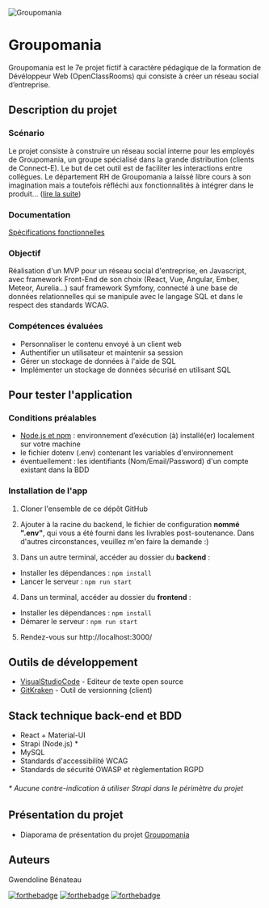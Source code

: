 ![Groupomania](https://github.com/GwendolineBENATEAU/GwendolineBenateau_7_3107021_Groupomania/blob/master/docs/Groupomania_Pr%C3%A9sentation_P7.jpg)


# Groupomania 
Groupomania est le 7e projet fictif à caractère pédagique de la formation de Dévéloppeur Web (OpenClassRooms) qui consiste à créer un réseau social d’entreprise.

## Description du projet
### Scénario
Le projet consiste à construire un réseau social interne pour les employés de Groupomania, un groupe spécialisé dans la grande distribution (clients de Connect-E). Le but de cet outil est de faciliter les interactions entre collègues. Le département RH de Groupomania a laissé libre cours à son imagination mais a toutefois réfléchi aux fonctionnalités à intégrer dans le produit... ([lire la suite](https://github.com/GwendolineBENATEAU/GwendolineBenateau_7_3107021_Groupomania/blob/master/docs/Groupomania_Perimetre_DWJ_OC.pdf))

### Documentation 
[Spécifications fonctionnelles](https://github.com/GwendolineBENATEAU/GwendolineBenateau_7_3107021_Groupomania/blob/master/docs/Groupomania_Specs_DWJ_OC.pdf)


### Objectif
Réalisation d'un MVP pour un réseau social d'entreprise, en Javascript, avec framework Front-End de son choix (React, Vue, Angular, Ember, Meteor, Aurelia...) sauf framework Symfony, connecté à une base de données relationnelles qui se manipule avec le langage SQL et dans le respect des standards WCAG.


### Compétences évaluées
- Personnaliser le contenu envoyé à un client web
- Authentifier un utilisateur et maintenir sa session
- Gérer un stockage de données à l'aide de SQL
- Implémenter un stockage de données sécurisé en utilisant SQL


## Pour tester l'application
### Conditions préalables
- [Node.js et npm](https://nodejs.org/fr/) : environnement d’exécution (à) installé(er) localement sur votre machine
- le fichier dotenv (.env) contenant les variables d'environnement
- éventuellement : les identifiants (Nom/Email/Password) d'un compte existant dans la BDD 

### Installation de l'app

1. Cloner l'ensemble de ce dépôt GitHub  

2. Ajouter à la racine du backend, le fichier de configuration __nommé ".env"__, qui vous a été fourni dans les livrables post-soutenance. Dans d'autres circonstances, veuillez m'en faire la demande :) 

3. Dans un autre terminal, accéder au dossier du __backend__ :
 - Installer les dépendances : ``npm install`` 
 - Lancer le serveur : ``npm run start`` 

4. Dans un terminal, accéder au dossier du __frontend__ :
 - Installer les dépendances : ``npm install`` 
 - Démarer le serveur : ``npm run start`` 

5. Rendez-vous sur http://localhost:3000/ 


## Outils de développement
- [VisualStudioCode](https://code.visualstudio.com/) - Editeur de texte open source
- [GitKraken](https://www.gitkraken.com/) - Outil de versionning (client)

## Stack technique back-end et BDD
- React + Material-UI
- Strapi (Node.js) *
- MySQL
- Standards d'accessibilité WCAG
- Standards de sécurité OWASP et règlementation RGPD

###### _* Aucune contre-indication à utiliser Strapi dans le périmètre du projet_

## Présentation du projet
- Diaporama de présentation du projet [Groupomania](https://www.canva.com/design/DAEm-sMwB68/ohdK53m7EVoQ3zw5m3SckQ/view?utm_content=DAEm-sMwB68&utm_campaign=designshare&utm_medium=link&utm_source=sharebutton)

## Auteurs
Gwendoline Bénateau

[![forthebadge](https://img.shields.io/badge/GitHub-100000?style=for-the-badge&logo=github&logoColor=white)](https://github.com/GwendolineBENATEAU) [![forthebadge](https://img.shields.io/badge/Instagram-E4405F?style=for-the-badge&logo=instagram&logoColor=white)](https://www.instagram.com/web_doline/) [![forthebadge](https://img.shields.io/badge/LinkedIn-0077B5?style=for-the-badge&logo=linkedin&logoColor=white)](https://www.linkedin.com/in/gwendoline-benateau-18986412b/)


